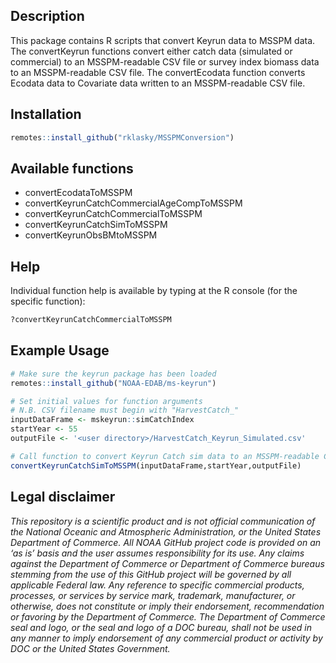 ## Description
This package contains R scripts that convert Keyrun data to MSSPM data. The convertKeyrun functions convert either catch data (simulated or commercial) to an MSSPM-readable CSV file or survey index biomass data to an MSSPM-readable CSV file. The convertEcodata function converts Ecodata data to Covariate data written to an MSSPM-readable CSV file.

## Installation
``` r
remotes::install_github("rklasky/MSSPMConversion")
``` 

## Available functions
- convertEcodataToMSSPM
- convertKeyrunCatchCommercialAgeCompToMSSPM
- convertKeyrunCatchCommercialToMSSPM
- convertKeyrunCatchSimToMSSPM
- convertKeyrunObsBMtoMSSPM

## Help
Individual function help is available by typing at the R console (for the specific function):
``` r
?convertKeyrunCatchCommercialToMSSPM
```

## Example Usage
``` r
# Make sure the keyrun package has been loaded
remotes::install_github("NOAA-EDAB/ms-keyrun")

# Set initial values for function arguments
# N.B. CSV filename must begin with "HarvestCatch_"
inputDataFrame <- mskeyrun::simCatchIndex
startYear <- 55
outputFile <- '<user directory>/HarvestCatch_Keyrun_Simulated.csv'

# Call function to convert Keyrun Catch sim data to an MSSPM-readable CSV file
convertKeyrunCatchSimToMSSPM(inputDataFrame,startYear,outputFile)
```

## Legal disclaimer
*This repository is a scientific product and is not official communication of the National Oceanic and Atmospheric Administration, or the United States Department of Commerce. All NOAA GitHub project code is provided on an ‘as is’ basis and the user assumes responsibility for its use. Any claims against the Department of Commerce or Department of Commerce bureaus stemming from the use of this GitHub project will be governed by all applicable Federal law. Any reference to specific commercial products, processes, or services by service mark, trademark, manufacturer, or otherwise, does not constitute or imply their endorsement, recommendation or favoring by the Department of Commerce. The Department of Commerce seal and logo, or the seal and logo of a DOC bureau, shall not be used in any manner to imply endorsement of any commercial product or activity by DOC or the United States Government.*
